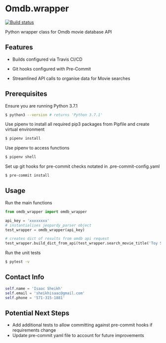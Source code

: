# Omdb.wrapper
[![Build status](https://travis-ci.org/sheikhisaac/Omdb.wrapper.svg?branch=master)](https://travis-ci.org/sheikhisaac)

Python wrapper class for Omdb movie database API

## Features
- Builds configured via Travis CI/CD

- Git hooks configured with Pre-Commit

- Streamlined API calls to organise data for Movie searches

## Prerequisites

Ensure you are running Python 3.7.1

```zsh
$ python3 --version # returns 'Python 3.7.1'
```

Use pipenv to install all required pip3 packages from Pipfile and create virtual environment

```zsh
$ pipenv install
```

Use pipenv to access functions

```zsh
$ pipenv shell
```

Set up git hooks for pre-commit checks notated in .pre-commit-config.yaml

```zsh
$ pre-commit install
```

## Usage

Run the main functions

```python
from omdb_wrapper import omdb_wrapper

api_key = 'xxxxxxxx'
# instantialises jeopardy_parser object
test_wrapper = omdb_wrapper(api_key)

# creates dict of results from omdb api request
test_wrapper.build_dict_from_api(test_wrapper.search_movie_title('Toy Story'))
```

Run the unit tests

```zsh
$ pytest -v
```

## Contact Info

```python
self.name = 'Isaac Sheikh'
self.email = 'sheikhisaac@gmail.com'
self.phone = '571-315-1881'
```

## Potential Next Steps

- Add additional tests to allow committing against pre-commit hooks if requirements change
- Update pre-commit yaml file to account for future improvements

